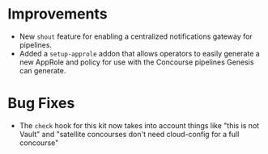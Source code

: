# Improvements

- New `shout` feature for enabling a centralized notifications
  gateway for pipelines.
- Added a `setup-approle` addon that allows operators to 
  easily generate a new AppRole and policy for use with the 
  Concourse pipelines Genesis can generate.

# Bug Fixes

- The `check` hook for this kit now takes into account things like
  "this is not Vault" and "satellite concourses don't need
  cloud-config for a full concourse"

